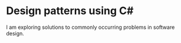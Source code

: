 # Design patterns using C#
I am exploring solutions to commonly occurring problems in software design.
